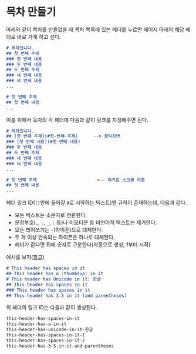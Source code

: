 # 목차 만들기

아래와 같이 목차를 만들었을 때 목차 목록에 있는 헤더를 누르면 페이지 아래의 해당 헤더로 바로 가게 하고 싶다.

```markdown
# 목차입니다.
## 첫 번째 주제
### 첫 번째 내용
### 두 번째 내용
## 두 번째 주제
### 세 번째 내용
### 네 번째 내용
...

# 첫 번째 주제
## 첫 번째 내용
...
```



이를 위해서 목차의 각 헤더에 다음과 같이 링크를 지정해주면 된다.

```markdown
# 목차입니다.
## [첫 번째 주제](#첫-번째-주제)		--> 클릭하면
### [첫 번째 내용](#첫-번째-내용)
### 두 번째 내용
## 두 번째 주제
### 세 번째 내용
### 네 번째 내용
...

# 첫 번째 주제						<-- 여기로 스크롤 이동
## 첫 번째 내용
...
```



헤더 링크 ID(`()`안에 들어갈 `#`로 시작하는 텍스트)엔 규칙이 존재하는데, 다음과 같다.

- 모든 텍스트는 소문자로 전환한다.
- 문장부호(`,`, `.`, `_`, `:` 등)나 이모티콘 등 비언어적 텍스트는 제거한다.
- 모든 띄어쓰기는 `-`(하이픈)으로 대체한다.
- 두 개 이상 연속되는 하이픈은 하나로 대체한다.
- 헤더가 같다면 뒤에 숫자로 구분한다(자동으로 생성, 1부터 시작)



예시를 보자([참고](https://docs.gitlab.com/ee/user/markdown.html#header-ids-and-links))

```markdown
# This header has spaces in it
## This header has a :thumbsup: in it
# This header has Unicode in it: 한글
## This header has spaces in it
### This header has spaces in it
## This header has 3.5 in it (and parentheses)
```

위 헤더의 링크 ID는 다음과 같이 생성된다.

```markdown
this-header-has-spaces-in-it
this-header-has-a-in-it
this-header-has-unicode-in-it-한글
this-header-has-spaces-in-it-1
this-header-has-spaces-in-it-2
this-header-has-3-5-in-it-and-parentheses
```

